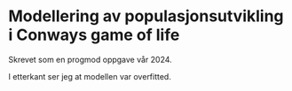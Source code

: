 # Modellering av populasjonsutvikling i Conways game of life

Skrevet som en progmod oppgave vår 2024.

I etterkant ser jeg at modellen var overfitted. 
